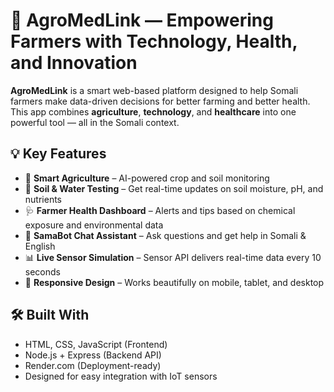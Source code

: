 
# 🌾 AgroMedLink — Empowering Farmers with Technology, Health, and Innovation

**AgroMedLink** is a smart web-based platform designed to help Somali farmers make data-driven decisions for better farming and better health.
 This app combines **agriculture**, **technology**, and **healthcare** into one powerful tool — all in the Somali context.

## 💡 Key Features
- 🌱 **Smart Agriculture** – AI-powered crop and soil monitoring
- 🧪 **Soil & Water Testing** – Get real-time updates on soil moisture, pH, and nutrients
- 🩺 **Farmer Health Dashboard** – Alerts and tips based on chemical exposure and environmental data
- 🤖 **SamaBot Chat Assistant** – Ask questions and get help in Somali & English
- 📊 **Live Sensor Simulation** – Sensor API delivers real-time data every 10 seconds
- 📱 **Responsive Design** – Works beautifully on mobile, tablet, and desktop

## 🛠 Built With
- HTML, CSS, JavaScript (Frontend)
- Node.js + Express (Backend API)
- Render.com (Deployment-ready)
- Designed for easy integration with IoT sensors
